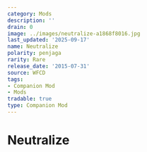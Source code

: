 ```yaml
---
category: Mods
description: ''
drain: 0
image: ../images/neutralize-a1868f8016.jpg
last_updated: '2025-09-17'
name: Neutralize
polarity: penjaga
rarity: Rare
release_date: '2015-07-31'
source: WFCD
tags:
- Companion Mod
- Mods
tradable: true
type: Companion Mod
---
```


# Neutralize

